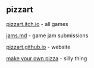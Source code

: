 ## pizzart
[pizzart.itch.io](https://pizzart.itch.io) - all games

[jams.md](https://github.com/pizzart/pizzart/blob/main/jams.md) - game jam submissions

[pizzart.github.io](https://pizzart.github.io) - website

[make your own pizza](https://pizzart.github.io/experiments/makeyourownpizza/game.html) - silly thing
